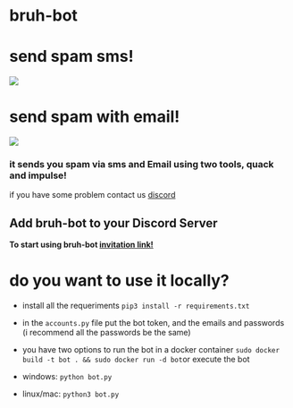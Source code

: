 <h1>bruh-bot</h1>

<h1>send spam sms!</h1>
<img src="https://media.discordapp.net/attachments/817228555258953738/817377441748221952/unknown.png">

<h1>send spam with email!</h1>
<img src="https://media.discordapp.net/attachments/817228555258953738/817377305051529216/unknown.png">

<h3>it sends you spam via sms and Email  using two tools, quack and impulse!</h3>

if you have some problem contact us <a href="https://discord.gg/DPYXzgZQhN">discord</a>

## Add bruh-bot to your Discord Server
**To start using bruh-bot [invitation link!](https://discord.com/api/oauth2/authorize?client_id=817060522067099679&permissions=51200&scope=bot)**

<h1> do you want to use it locally?</h1>

- install all the requeriments ```pip3 install -r requirements.txt```

- in the ```accounts.py``` file put the bot token, and the emails and passwords (i recommend all the passwords be the same)

- you have two options to run the bot in a docker container ```sudo docker build -t bot . && sudo docker run -d bot```or execute the bot

- windows: ```python bot.py```

- linux/mac: ```python3 bot.py```
